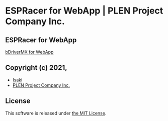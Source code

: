 ﻿ESPRacer for WebApp | PLEN Project Company Inc.
===============================================================================

## ESPRacer for WebApp

[bDriverMX for WebApp](https://plenprojectcompany.github.io/ESPRacer-webapp/)

## Copyright (c) 2021,
- [Isaki](https://github.com/IsakiMatsubara)
- [PLEN Project Company Inc.](https://plen.jp)

## License
This software is released under [the MIT License](http://opensource.org/licenses/mit-license.php).
